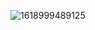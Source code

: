 
![1618999489125](https://user-images.githubusercontent.com/80150887/115536198-645e9100-a24e-11eb-9f0b-369a69a778c8.png)

